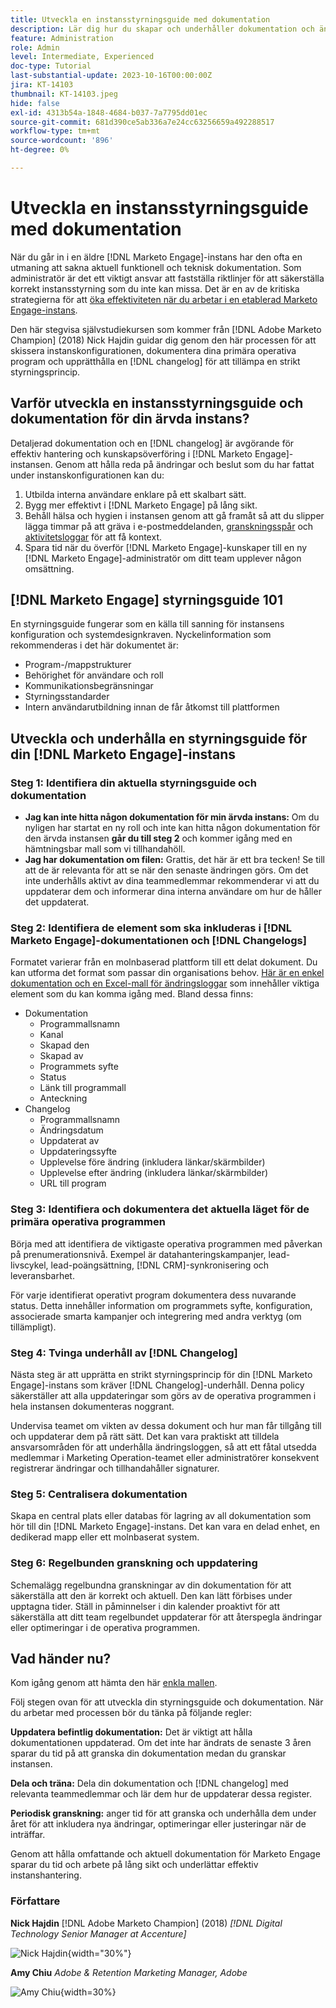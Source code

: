 ```yaml
---
title: Utveckla en instansstyrningsguide med dokumentation
description: Lär dig hur du skapar och underhåller dokumentation och ändringsloggar för din Marketo Engage-instans. Detta sparar inte bara tid för teamets kunskapsdelning utan förbättrar även hälsan och effektiviteten i instansen.
feature: Administration
role: Admin
level: Intermediate, Experienced
doc-type: Tutorial
last-substantial-update: 2023-10-16T00:00:00Z
jira: KT-14103
thumbnail: KT-14103.jpeg
hide: false
exl-id: 4313b54a-1848-4684-b037-7a7795dd01ec
source-git-commit: 681d390ce5ab336a7e24cc63256659a492288517
workflow-type: tm+mt
source-wordcount: '896'
ht-degree: 0%

---
```


# Utveckla en instansstyrningsguide med dokumentation

När du går in i en äldre [!DNL Marketo Engage]-instans har den ofta en utmaning att sakna aktuell funktionell och teknisk dokumentation. Som administratör är det ett viktigt ansvar att fastställa riktlinjer för att säkerställa korrekt instansstyrning som du inte kan missa. Det är en av de kritiska strategierna för att [öka effektiviteten när du arbetar i en etablerad Marketo Engage-instans](https://nation.marketo.com/t5/champion-program-blogs/3-tips-to-increase-your-efficiency-in-an-inherited-instance/ba-p/247582).

Den här stegvisa självstudiekursen som kommer från [!DNL Adobe Marketo Champion] (2018) Nick Hajdin guidar dig genom den här processen för att skissera instanskonfigurationen, dokumentera dina primära operativa program och upprätthålla en [!DNL changelog] för att tillämpa en strikt styrningsprincip.

## Varför utveckla en instansstyrningsguide och dokumentation för din ärvda instans?

Detaljerad dokumentation och en [!DNL changelog] är avgörande för effektiv hantering och kunskapsöverföring i [!DNL Marketo Engage]-instansen. Genom att hålla reda på ändringar och beslut som du har fattat under instanskonfigurationen kan du:

1. Utbilda interna användare enklare på ett skalbart sätt.
2. Bygg mer effektivt i [!DNL Marketo Engage] på lång sikt.
3. Behåll hälsa och hygien i instansen genom att gå framåt så att du slipper lägga timmar på att gräva i e-postmeddelanden, [granskningsspår](https://experienceleague.adobe.com/docs/marketo/using/product-docs/administration/audit-trail/audit-trail-overview.html?lang=sv-SE) och [aktivitetsloggar](https://experienceleague.adobe.com/docs/marketo/using/product-docs/core-marketo-concepts/smart-lists-and-static-lists/managing-people-in-smart-lists/locate-the-activity-log-for-a-person.html?lang=sv-SE) för att få kontext.
4. Spara tid när du överför [!DNL Marketo Engage]-kunskaper till en ny [!DNL Marketo Engage]-administratör om ditt team upplever någon omsättning.

## [!DNL Marketo Engage] styrningsguide 101

En styrningsguide fungerar som en källa till sanning för instansens konfiguration och systemdesignkraven. Nyckelinformation som rekommenderas i det här dokumentet är:

* Program-/mappstrukturer
* Behörighet för användare och roll
* Kommunikationsbegränsningar
* Styrningsstandarder
* Intern användarutbildning innan de får åtkomst till plattformen

## Utveckla och underhålla en styrningsguide för din [!DNL Marketo Engage]-instans

### Steg 1: Identifiera din aktuella styrningsguide och dokumentation

* **Jag kan inte hitta någon dokumentation för min ärvda instans:** Om du nyligen har startat en ny roll och inte kan hitta någon dokumentation för den ärvda instansen **går du till steg 2** och kommer igång med en hämtningsbar mall som vi tillhandahöll.
* **Jag har dokumentation om filen:** Grattis, det här är ett bra tecken! Se till att de är relevanta för att se när den senaste ändringen görs. Om det inte underhålls aktivt av dina teammedlemmar rekommenderar vi att du uppdaterar dem och informerar dina interna användare om hur de håller det uppdaterat.

### Steg 2: Identifiera de element som ska inkluderas i [!DNL Marketo Engage]-dokumentationen och [!DNL Changelogs]

Formatet varierar från en molnbaserad plattform till ett delat dokument. Du kan utforma det format som passar din organisations behov. [Här är en enkel dokumentation och en Excel-mall för ändringsloggar](/help/tutorial-inherited-instance/_assets/downloads/Adobe_Marketo_Engage_Inherited_Instance_Documentation-Changlog.xlsx) som innehåller viktiga element som du kan komma igång med. Bland dessa finns:

* Dokumentation
   * Programmallsnamn
   * Kanal
   * Skapad den
   * Skapad av
   * Programmets syfte
   * Status
   * Länk till programmall
   * Anteckning
* Changelog
   * Programmallsnamn
   * Ändringsdatum
   * Uppdaterat av
   * Uppdateringssyfte
   * Upplevelse före ändring (inkludera länkar/skärmbilder)
   * Upplevelse efter ändring (inkludera länkar/skärmbilder)
   * URL till program

### Steg 3: Identifiera och dokumentera det aktuella läget för de primära operativa programmen

Börja med att identifiera de viktigaste operativa programmen med påverkan på prenumerationsnivå. Exempel är datahanteringskampanjer, lead-livscykel, lead-poängsättning, [!DNL CRM]-synkronisering och leveransbarhet.

För varje identifierat operativt program dokumentera dess nuvarande status. Detta innehåller information om programmets syfte, konfiguration, associerade smarta kampanjer och integrering med andra verktyg (om tillämpligt).

### Steg 4: Tvinga underhåll av [!DNL Changelog]

Nästa steg är att upprätta en strikt styrningsprincip för din [!DNL Marketo Engage]-instans som kräver [!DNL Changelog]-underhåll. Denna policy säkerställer att alla uppdateringar som görs av de operativa programmen i hela instansen dokumenteras noggrant.

Undervisa teamet om vikten av dessa dokument och hur man får tillgång till och uppdaterar dem på rätt sätt. Det kan vara praktiskt att tilldela ansvarsområden för att underhålla ändringsloggen, så att ett fåtal utsedda medlemmar i Marketing Operation-teamet eller administratörer konsekvent registrerar ändringar och tillhandahåller signaturer.

### Steg 5: Centralisera dokumentation

Skapa en central plats eller databas för lagring av all dokumentation som hör till din [!DNL Marketo Engage]-instans. Det kan vara en delad enhet, en dedikerad mapp eller ett molnbaserat system.

### Steg 6: Regelbunden granskning och uppdatering

Schemalägg regelbundna granskningar av din dokumentation för att säkerställa att den är korrekt och aktuell. Den kan lätt förbises under upptagna tider. Ställ in påminnelser i din kalender proaktivt för att säkerställa att ditt team regelbundet uppdaterar för att återspegla ändringar eller optimeringar i de operativa programmen.

## Vad händer nu?

Kom igång genom att hämta den här [enkla mallen](/help/tutorial-inherited-instance/_assets/downloads/Adobe_Marketo_Engage_Inherited_Instance_Documentation-Changlog.xlsx).

Följ stegen ovan för att utveckla din styrningsguide och dokumentation. När du arbetar med processen bör du tänka på följande regler:

**Uppdatera befintlig dokumentation:**
Det är viktigt att hålla dokumentationen uppdaterad. Om det inte har ändrats de senaste 3 åren sparar du tid på att granska din dokumentation medan du granskar instansen.

**Dela och träna:**
Dela din dokumentation och [!DNL changelog] med relevanta teammedlemmar och lär dem hur de uppdaterar dessa register.

**Periodisk granskning:** anger tid för att granska och underhålla dem under året för att inkludera nya ändringar, optimeringar eller justeringar när de inträffar.

Genom att hålla omfattande och aktuell dokumentation för Marketo Engage sparar du tid och arbete på lång sikt och underlättar effektiv instanshantering.

### Författare

**Nick Hajdin**
[!DNL Adobe Marketo Champion] (2018)
*[!DNL Digital Technology Senior Manager at Accenture]*

![Nick Hajdin](/help/tutorial-inherited-instance/_assets/authors/Customer_Author_Nicholas_Hajdin.png){width="30%"}

**Amy Chiu**
*Adobe &amp; Retention Marketing Manager, Adobe*

![Amy Chiu](/help/tutorial-inherited-instance/_assets/authors/Adobe_Author_Amy_Chiu.png){width=30%}
